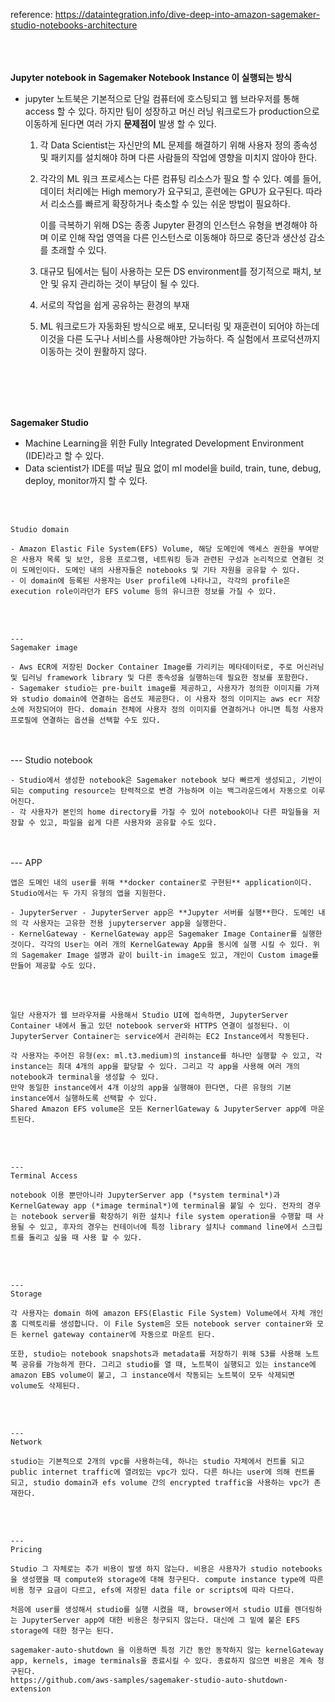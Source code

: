 reference: https://dataintegration.info/dive-deep-into-amazon-sagemaker-studio-notebooks-architecture
<br/>
<br/>
<br/>
<br/>


**Jupyter notebook in Sagemaker Notebook Instance 이 실행되는 방식**

- jupyter 노트북은 기본적으로 단일 컴퓨터에 호스팅되고 웹 브라우저를 통해 access 할 수 있다. 하지만 팀이 성장하고 머신 러닝 워크로드가 production으로 이동하게 된다면 여러 가지 **문제점이** 발생 할 수 있다.
    1. 각 Data Scientist는 자신만의 ML 문제를 해결하기 위해 사용자 정의 종속성 및 패키지를 설치해야 하며 다른 사람들의 작업에 영향을 미치지 않아야 한다.
    2. 각각의 ML 워크 프로세스는 다른 컴퓨팅 리소스가 필요 할 수 있다. 예를 들어, 데이터 처리에는 High memory가 요구되고, 훈련에는 GPU가 요구된다. 따라서 리소스를 빠르게 확장하거나 축소할 수 있는 쉬운 방법이 필요하다. 
        
        이를 극복하기 위해 DS는 종종 Jupyter 환경의 인스턴스 유형을 변경해야 하며 이로 인해 작업 영역을 다른 인스턴스로 이동해야 하므로 중단과 생산성 감소를 초래할 수 있다. 
        
    3. 대규모 팀에서는 팀이 사용하는 모든 DS environment를 정기적으로 패치, 보안 및 유지 관리하는 것이 부담이 될 수 있다. 
    4. 서로의 작업을 쉽게 공유하는 환경의 부재 
    5. ML 워크로드가 자동화된 방식으로 배포, 모니터링 및 재훈련이 되어야 하는데 이것을 다른 도구나 서비스를 사용해야만 가능하다. 즉 실험에서 프로덕션까지 이동하는 것이 원활하지 않다.
<br/>
<br/>
<br/>
<br/>

**Sagemaker Studio**

- Machine Learning을 위한 Fully Integrated Development Environment (IDE)라고 할 수 있다.
- Data scientist가 IDE를 떠날 필요 없이 ml model을 build, train, tune, debug, deploy, monitor까지 할 수 있다.
<br/>
<br/>

    
    Studio domain
    
    - Amazon Elastic File System(EFS) Volume, 해당 도메인에 액세스 권한을 부여받은 사용자 목록 및 보안, 응용 프로그램, 네트워킹 등과 관련된 구성과 논리적으로 연결된 것이 도메인이다. 도메인 내의 사용자들은 notebooks 및 기타 자원을 공유할 수 있다.
    - 이 domain에 등록된 사용자는 User profile에 나타나고, 각각의 profile은 execution role이라던가 EFS volume 등의 유니크한 정보를 가질 수 있다.
<br/>
<br/>

    ---
    Sagemaker image
    
    - Aws ECR에 저장된 Docker Container Image를 가리키는 메타데이터로, 주로 머신러닝 및 딥러닝 framework library 및 다른 종속성을 실행하는데 필요한 정보를 포함한다.
    - Sagemaker studio는 pre-built image를 제공하고, 사용자가 정의한 이미지를 가져와 studio domain에 연결하는 옵션도 제공한다. 이 사용자 정의 이미지는 aws ecr 저장소에 저장되어야 한다. domain 전체에 사용자 정의 이미지를 연결하거나 아니면 특정 사용자 프로필에 연결하는 옵션을 선택할 수도 있다.
<br/>
<br/>
    ---
    Studio notebook
    
    - Studio에서 생성한 notebook은 Sagemaker notebook 보다 빠르게 생성되고, 기반이 되는 computing resource는 탄력적으로 변경 가능하며 이는 백그라운드에서 자동으로 이루어진다.
    - 각 사용자가 본인의 home directory를 가질 수 있어 notebook이나 다른 파일들을 저장할 수 있고, 파일을 쉽게 다른 사용자와 공유할 수도 있다.
<br/>
<br/>
    ---
    APP
    
    앱은 도메인 내의 user를 위해 **docker container로 구현된** application이다. Studio에서는 두 가지 유형의 앱을 지원한다. 
    
    - JupyterServer - JupyterServer app은 **Jupyter 서버를 실행**한다. 도메인 내의 각 사용자는 고유한 전용 jupyterserver app을 실행한다.
    - KernelGateway - KernelGateway app은 Sagemaker Image Container를 실행한 것이다. 각각의 User는 여러 개의 KernelGateway App을 동시에 실행 시킬 수 있다. 위의 Sagemaker Image 설명과 같이 built-in image도 있고, 개인이 Custom image를 만들어 제공할 수도 있다.
<br/>
<br/>

    일단 사용자가 웹 브라우저를 사용해서 Studio UI에 접속하면, JupyterServer Container 내에서 돌고 있던 notebook server와 HTTPS 연결이 설정된다. 이 JupyterServer Container는 service에서 관리하는 EC2 Instance에서 작동된다. 
    
    각 사용자는 주어진 유형(ex: ml.t3.medium)의 instance를 하나만 실행할 수 있고, 각 instance는 최대 4개의 app을 할당할 수 있다. 그리고 각 app을 사용해 여러 개의 notebook과 terminal을 생성할 수 있다. 
    만약 동일한 instance에서 4개 이상의 app을 실행해야 한다면, 다른 유형의 기본 instance에서 실행하도록 선택할 수 있다. 
    Shared Amazon EFS volume은 모든 KernerlGateway & JupyterServer app에 마운트된다. 
<br/>
<br/>

    ---
    Terminal Access
    
    notebook 이용 뿐만아니라 JupyterServer app (*system terminal*)과 KernelGateway app (*image terminal*)에 terminal을 붙일 수 있다. 전자의 경우는 notebook server를 확장하기 위한 설치나 file system operation을 수행할 때 사용될 수 있고, 후자의 경우는 컨테이너에 특정 library 설치나 command line에서 스크립트를 돌리고 싶을 때 사용 할 수 있다. 
<br/>
<br/>

    ---
    Storage
    
    각 사용자는 domain 하에 amazon EFS(Elastic File System) Volume에서 자체 개인 홈 디렉토리를 생성합니다. 이 File System은 모든 notebook server container와 모든 kernel gateway container에 자동으로 마운트 된다.
    
    또한, studio는 notebook snapshots과 metadata를 저장하기 위해 S3를 사용해 노트북 공유를 가능하게 한다. 그리고 studio를 열 때, 노트북이 실행되고 있는 instance에 amazon EBS volume이 붙고, 그 instance에서 작동되는 노트북이 모두 삭제되면 volume도 삭제된다. 
<br/>
<br/>

    ---
    Network
    
    studio는 기본적으로 2개의 vpc를 사용하는데, 하나는 studio 자체에서 컨트롤 되고 public internet traffic에 열려있는 vpc가 있다. 다른 하나는 user에 의해 컨트롤 되고, studio domain과 efs volume 간의 encrypted traffic을 사용하는 vpc가 존재한다. 
<br/>
<br/>

    ---
    Pricing
    
    Studio 그 자체로는 추가 비용이 발생 하지 않는다. 비용은 사용자가 studio notebooks을 생성했을 때 compute와 storage에 대해 청구된다. compute instance type에 따른 비용 청구 요금이 다르고, efs에 저장된 data file or scripts에 따라 다르다. 
    
    처음에 user를 생성해서 studio를 실행 시켰을 때, browser에서 studio UI를 렌더링하는 JupyterServer app에 대한 비용은 청구되지 않는다. 대신에 그 밑에 붙은 EFS storage에 대한 청구는 된다. 
    
    sagemaker-auto-shutdown 을 이용하면 특정 기간 동안 동작하지 않는 kernelGateway app, kernels, image terminals을 종료시킬 수 있다. 종료하지 않으면 비용은 계속 청구된다. 
    https://github.com/aws-samples/sagemaker-studio-auto-shutdown-extension
    